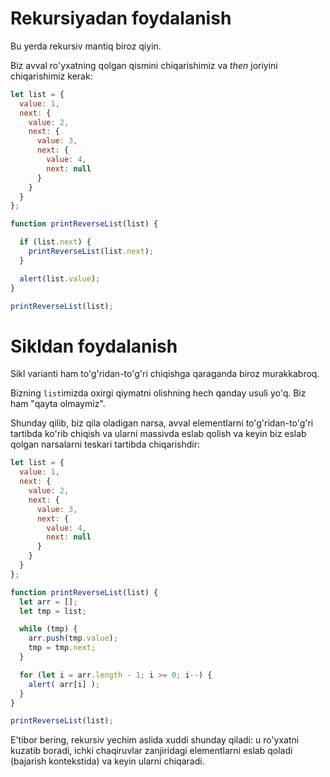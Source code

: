 # Rekursiyadan foydalanish

Bu yerda rekursiv mantiq biroz qiyin.

Biz avval ro'yxatning qolgan qismini chiqarishimiz va *then* joriyini chiqarishimiz kerak:

```js run
let list = {
  value: 1,
  next: {
    value: 2,
    next: {
      value: 3,
      next: {
        value: 4,
        next: null
      }
    }
  }
};

function printReverseList(list) {

  if (list.next) {
    printReverseList(list.next);
  }

  alert(list.value);
}

printReverseList(list);
```

# Sikldan foydalanish

Sikl varianti ham to'g'ridan-to'g'ri chiqishga qaraganda biroz murakkabroq.

Bizning `list`imizda oxirgi qiymatni olishning hech qanday usuli yo'q. Biz ham "qayta olmaymiz".

Shunday qilib, biz qila oladigan narsa, avval elementlarni to'g'ridan-to'g'ri tartibda ko'rib chiqish va ularni massivda eslab qolish va keyin biz eslab qolgan narsalarni teskari tartibda chiqarishdir:

```js run
let list = {
  value: 1,
  next: {
    value: 2,
    next: {
      value: 3,
      next: {
        value: 4,
        next: null
      }
    }
  }
};

function printReverseList(list) {
  let arr = [];
  let tmp = list;

  while (tmp) {
    arr.push(tmp.value);
    tmp = tmp.next;
  }

  for (let i = arr.length - 1; i >= 0; i--) {
    alert( arr[i] );
  }
}

printReverseList(list);
```

E'tibor bering, rekursiv yechim aslida xuddi shunday qiladi: u ro'yxatni kuzatib boradi, ichki chaqiruvlar zanjiridagi elementlarni eslab qoladi (bajarish kontekstida) va keyin ularni chiqaradi.
